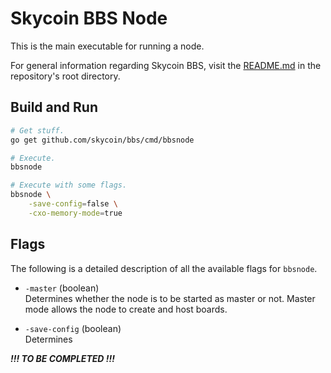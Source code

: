 # Skycoin BBS Node

This is the main executable for running a node.

For general information regarding Skycoin BBS, visit the [README.md](https://github.com/skycoin/bbs/blob/master/README.md) in the repository's root directory.

## Build and Run

```bash
# Get stuff.
go get github.com/skycoin/bbs/cmd/bbsnode

# Execute.
bbsnode

# Execute with some flags.
bbsnode \
    -save-config=false \
    -cxo-memory-mode=true
```

## Flags

The following is a detailed description of all the available flags for `bbsnode`.

* `-master` (boolean) \
    Determines whether the node is to be started as master or not. Master mode allows the node to create and host boards.
    
* `-save-config` (boolean) \
    Determines
    
***!!! TO BE COMPLETED !!!***
